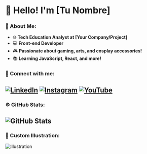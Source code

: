 # 👋 Hello! I'm [Tu Nombre]
### 🌱 About Me:
- 🌐 **Tech Education Analyst at [Your Company/Project]**
- 💻 **Front-end Developer**
- 🎮 **Passionate about gaming, arts, and cosplay accessories!**
- 📚 **Learning JavaScript, React, and more!**
### 📱 Connect with me:
[![LinkedIn](https://img.shields.io/badge/LinkedIn-blue?style=flat-square&logo=linkedin&logoColor=white)](https://www.linkedin.com/in/tu-perfil) 
[![Instagram](https://img.shields.io/badge/Instagram-purple?style=flat-square&logo=instagram&logoColor=white)](https://www.instagram.com/tu-perfil) 
[![YouTube](https://img.shields.io/badge/YouTube-red?style=flat-square&logo=youtube&logoColor=white)](https://www.youtube.com/tu-canal)
---
### ⚙️ GitHub Stats:
![GitHub Stats](https://github-readme-stats.vercel.app/api?username=tu-usuario&show_icons=true&theme=radical)
---
### 🎨 Custom Illustration:
![Illustration](https://via.placeholder.com/600x200) <!-- Cambia esto con tu ilustración -->
